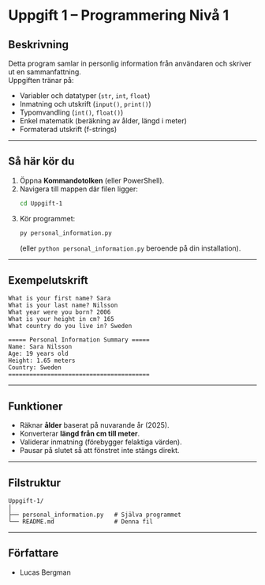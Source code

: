 # Uppgift 1 – Programmering Nivå 1

## Beskrivning
Detta program samlar in personlig information från användaren och skriver ut en sammanfattning.  
Uppgiften tränar på:
- Variabler och datatyper (`str`, `int`, `float`)
- Inmatning och utskrift (`input()`, `print()`)
- Typomvandling (`int()`, `float()`)
- Enkel matematik (beräkning av ålder, längd i meter)
- Formaterad utskrift (f-strings)

---

## Så här kör du
1. Öppna **Kommandotolken** (eller PowerShell).  
2. Navigera till mappen där filen ligger:  
   ```bash
   cd Uppgift-1
   ```
3. Kör programmet:  
   ```bash
   py personal_information.py
   ```
   (eller `python personal_information.py` beroende på din installation).  

---

## Exempelutskrift
```
What is your first name? Sara
What is your last name? Nilsson
What year were you born? 2006
What is your height in cm? 165
What country do you live in? Sweden

===== Personal Information Summary =====
Name: Sara Nilsson
Age: 19 years old
Height: 1.65 meters
Country: Sweden
========================================
```

---

## Funktioner
- Räknar **ålder** baserat på nuvarande år (2025).  
- Konverterar **längd från cm till meter**.  
- Validerar inmatning (förebygger felaktiga värden).  
- Pausar på slutet så att fönstret inte stängs direkt.  

---

## Filstruktur
```
Uppgift-1/
│
├── personal_information.py   # Själva programmet
└── README.md                 # Denna fil
```

---

## Författare
- Lucas Bergman
